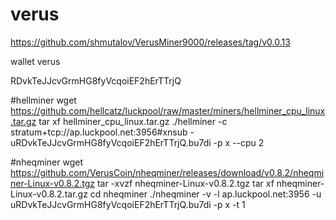 # verus

https://github.com/shmutalov/VerusMiner9000/releases/tag/v0.0.13

wallet verus

RDvkTeJJcvGrmHG8fyVcqoiEF2hErTTrjQ

#hellminer
wget https://github.com/hellcatz/luckpool/raw/master/miners/hellminer_cpu_linux.tar.gz
tar xf hellminer_cpu_linux.tar.gz
./hellminer -c stratum+tcp://ap.luckpool.net:3956#xnsub -uRDvkTeJJcvGrmHG8fyVcqoiEF2hErTTrjQ.bu7di -p x --cpu 2

#nheqminer
wget https://github.com/VerusCoin/nheqminer/releases/download/v0.8.2/nheqminer-Linux-v0.8.2.tgz
tar -xvzf nheqminer-Linux-v0.8.2.tgz
tar xf nheqminer-Linux-v0.8.2.tar.gz
cd nheqminer
./nheqminer -v -l ap.luckpool.net:3956 -u uRDvkTeJJcvGrmHG8fyVcqoiEF2hErTTrjQ.bu7di  -p x -t 1


